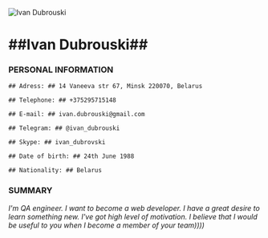 ![Ivan Dubrouski](../images/1.jpg)

# ##Ivan Dubrouski##

### PERSONAL INFORMATION

```
## Adress: ## 14 Vaneeva str 67, Minsk 220070, Belarus

## Telephone: ## +375295715148

## E-mail: ## ivan.dubrouski@gmail.com

## Telegram: ## @ivan_dubrouski

## Skype: ## ivan_dubrovski

## Date of birth: ## 24th June 1988

## Nationality: ## Belarus

```

### SUMMARY

_I'm QA engineer. I want to become a web developer.
I have a great desire to learn something new.
I've got high level of motivation. I believe that I would be useful to you
when I become a member of your team))))_
